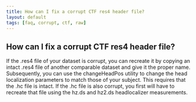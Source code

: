 ```yaml
---
title: How can I fix a corrupt CTF res4 header file?
layout: default
tags: [faq, corrupt, ctf, raw]
---
```


## How can I fix a corrupt CTF res4 header file?

If the .res4 file of your dataset is corrupt, you can recreate it by copying an intact .res4 file of another comparable dataset and give it the proper name. Subsequently, you can use the changeHeadPos utility to change the head localization parameters to match those of your subject. This requires that the .hc file is intact. If the .hc file is also corrupt, you first will have to recreate that file using the hz.ds and hz2.ds headlocalizer measurements.
